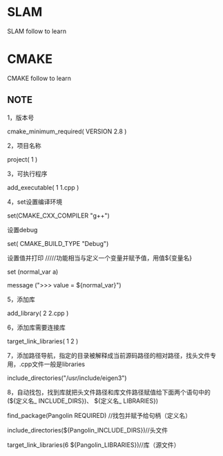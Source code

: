 # SLAM
SLAM follow to learn 

# CMAKE
CMAKE follow to learn
## NOTE
1，版本号

cmake_minimum_required( VERSION 2.8 )

2，项目名称 

project( 1 )

3，可执行程序

add_executable( 1 1.cpp )

4，set设置编译环境

set(CMAKE_CXX_COMPILER "g++")

   设置debug
   
set( CMAKE_BUILD_TYPE "Debug")

   设置值并打印 /////功能相当与定义一个变量并赋予值，用值${变量名}
   
set (normal_var a)

message (">>> value = ${normal_var}")

5，添加库

add_library( 2 2.cpp )

6，添加库需要连接库

target_link_libraries( 1 2 )

7，添加路径导航，指定的目录被解释成当前源码路径的相对路径，找头文件专用，.cpp文件一般是libraries

include_directories("/usr/include/eigen3")

8，自动找包，找到库就把头文件路径和库文件路径赋值给下面两个语句中的(${定义名_ INCLUDE_DIRS})、 ${定义名_ LIBRARIES})

find_package(Pangolin REQUIRED) //找包并赋予给句柄（定义名）
                                               
include_directories(${Pangolin_INCLUDE_DIRS})//头文件  

target_link_libraries(6 ${Pangolin_LIBRARIES})//库（源文件）
